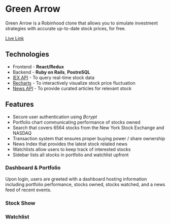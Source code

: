 # Green Arrow
Green Arrow is a Robinhood clone that allows you to simulate investment strategies with accurate up-to-date stock prices, for free. 

[Live Link](https://green-arrow-mm.herokuapp.com/#/)

## Technologies
 * Frontend - **React/Redux**
 * Backend - **Ruby on Rails**, **PostreSQL**
 * [IEX API](https://iextrading.com/developer/docs/) - To query real-time stock data
 * [Recharts](http://recharts.org/en-US) - To interactively visualize stock price fluctuation
 * [News API](https://newsapi.org/docs/endpoints/top-headlines) - To provide curated articles for relevant stock

 ## Features
  * Secure user authentication using *Bcrypt*
  * Portfolio chart communicating performance of stocks owned
  * Search that covers 6564 stocks from the New York Stock Exchange and NASDAQ
  * Transaction system that ensures proper buying power / share ownership 
  * News Index that provides the latest stock related news
  * Watchlists allow users to keep track of interested stocks  
  * Sidebar lists all stocks in portfolio and watchlist upfront

  ### Dashboard & Portfolio
  Upon login, users are greeted with a dashboard hosting information including portfolio performance, stocks owned, stocks watched, and a news feed of recent events. 

  ### Stock Show
  

  ### Watchlist